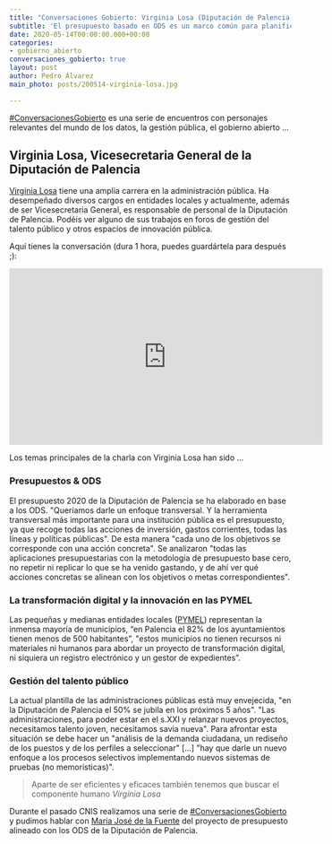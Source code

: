 ```yaml
---
title: "Conversaciones Gobierto: Virginia Losa (Diputación de Palencia)"
subtitle: 'El presupuesto basado en ODS es un marco común para planificar las acciones del gobierno local'
date: 2020-05-14T00:00:00.000+00:00
categories:
- gobierno_abierto
conversaciones_gobierto: true
layout: post
author: Pedro Álvarez
main_photo: posts/200514-virginia-losa.jpg

---
```


[#ConversacionesGobierto](/conversaciones/) es una serie de encuentros con personajes relevantes del mundo de los datos, la gestión pública, el gobierno abierto ...

## Virginia Losa, Vicesecretaria General de la Diputación de Palencia

[Virginia Losa](https://twitter.com/baobablosa?lang=es) tiene una amplia carrera en la administración pública. Ha desempeñado diversos cargos en entidades locales y actualmente, además de ser Vicesecretaria General, es responsable de personal de la Diputación de Palencia. Podéis ver alguno de sus trabajos en foros de gestión del talento público y otros espacios de innovación pública. 

Aquí tienes la conversación (dura 1 hora, puedes guardártela para después ;):

<div class="video_wrapper bigger">
<iframe width="560" height="315" src="https://www.youtube.com/embed/BJ1aM2YIat8" frameborder="0" allow="accelerometer; autoplay; encrypted-media; gyroscope; picture-in-picture" allowfullscreen></iframe>
</div>

Los temas principales de la charla con Virginia Losa han sido ...

### Presupuestos & ODS
El presupuesto 2020 de la Diputación de Palencia se ha elaborado en base a los ODS. "Queríamos darle un enfoque transversal. Y la herramienta transversal más importante para una institución pública es el presupuesto, ya que recoge todas las acciones de inversión, gastos corrientes, todas las líneas y políticas públicas". De esta manera "cada uno de los objetivos se corresponde con una acción concreta". Se analizaron "todas las aplicaciones presupuestarias con la metodología de presupuesto base cero, no repetir ni replicar lo que se ha venido gastando, y de ahí ver qué acciones concretas se alinean con los objetivos o metas correspondientes".

### La transformación digital y la innovación en las  PYMEL
Las pequeñas y medianas entidades locales ([PYMEL](https://twitter.com/search?q=PYMEL&src=typed_query&f=live)) representan la inmensa mayoría de municipios, “en Palencia el 82% de los ayuntamientos tienen menos de 500 habitantes”, "estos municipios no tienen recursos ni materiales ni humanos para abordar un proyecto de transformación digital, ni siquiera un registro electrónico y un gestor de expedientes”. 

### Gestión del talento público
La actual plantilla de las administraciones públicas está muy envejecida, "en la Diputación de Palencia el 50% se jubila en los próximos 5 años". "Las administraciones, para poder estar en el s.XXI y relanzar nuevos proyectos, necesitamos talento joven, necesitamos savia nueva". Para afrontar esta situación se debe hacer un "análisis de la demanda ciudadana, un rediseño de los puestos y de los perfiles a seleccionar" [...] "hay que darle un nuevo enfoque a los procesos selectivos implementando nuevos sistemas de pruebas (no memorísticas)".

<blockquote class="quote">
  Aparte de ser eficientes y eficaces también tenemos que buscar el componente humano
  <cite>Virginia Losa</cite>
</blockquote>

Durante el pasado CNIS realizamos una serie de [#ConversacionesGobierto](/conversaciones/) y pudimos hablar con [María José de la Fuente](/blog/20200318-cnis-maria-jose-fuente.html) del proyecto de presupuesto alineado con los ODS de la Diputación de Palencia.

